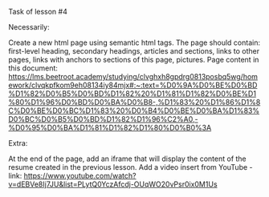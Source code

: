 Task of lesson #4

Necessarily:

Create a new html page using semantic html tags. The page should contain: first-level heading, secondary headings, articles and sections, links to other pages, links with anchors to sections of this page, pictures. Page content in this document: https://lms.beetroot.academy/studying/clvghxh8gpdrg0813posbq5wg/homework/clvqkpfkom9eh08134iy84mjx#:~:text=%D0%9A%D0%BE%D0%BD%D1%82%D0%B5%D0%BD%D1%82%20%D1%81%D1%82%D0%BE%D1%80%D1%96%D0%BD%D0%BA%D0%B8-,%D1%83%20%D1%86%D1%8C%D0%BE%D0%BC%D1%83%20%D0%B4%D0%BE%D0%BA%D1%83%D0%BC%D0%B5%D0%BD%D1%82%D1%96%C2%A0,-%D0%95%D0%BA%D1%81%D1%82%D1%80%D0%B0%3A

Extra:

At the end of the page, add an iframe that will display the content of the resume created in the previous lesson. Add a video insert from YouTube - link: https://www.youtube.com/watch?v=dEBVe8Ij7JU&list=PLytQ0YczAfcdj-OUqWO20vPsr0ix0M1Us